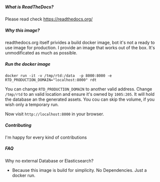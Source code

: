 ##### What is ReadTheDocs?
Please read check https://readthedocs.org/

##### Why this image?

readthedocs.org itself privides a build docker image, bot it's not a ready to use image for production.
I provide an image that works out of the box.
It's unmodificated as much as possible.

##### Run the docker image

```
docker run -it -v /tmp/rtd:/data  -p 8000:8000 -e RTD_PRODUCTION_DOMAIN="localhost:8000" rdt
```
You can change `RTD_PRODUCTION_DOMAIN` to another valid address.
Change `/tmp/rtd` to an valid location and ensure it's owned by `1005:205`. It will hold the database an the generated assets. You cou can skip the volume, if you wish only a temporary run.

Now visit `http://localhost:8000` in your browser.

##### Contributing

I'm happy for every kind of contributions

##### FAQ

Why no external Database or Elasticsearch?
- Because this image is build for simplicity. No Dependencies. Just a docker run.
